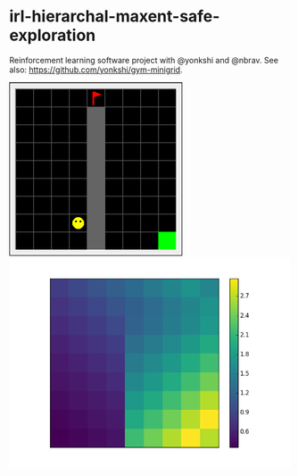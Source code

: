 # irl-hierarchal-maxent-safe-exploration
Reinforcement learning software project with @yonkshi and @nbrav.
See also: https://github.com/yonkshi/gym-minigrid.


![Screenshot1](plots/corridor/corridor.png)
![Screenshot2](plots/corridor/goal_value.png)
